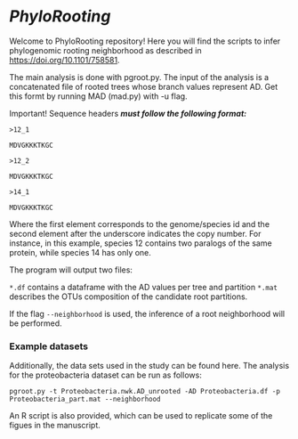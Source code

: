 # *PhyloRooting*

Welcome to PhyloRooting repository! Here you will find the scripts to infer phylogenomic rooting neighborhood as described in https://doi.org/10.1101/758581. 

The main analysis is done with pgroot.py. The input of the analysis is a concatenated file of rooted trees whose branch values represent AD. Get this formt by running MAD (mad.py) with -u flag. 

Important! Sequence headers ***must follow the following format:***

`>12_1`

`MDVGKKKTKGC`

`>12_2`

`MDVGKKKTKGC`

`>14_1`

`MDVGKKKTKGC`

Where the first element corresponds to the genome/species id and the second element after the underscore indicates the copy number. For instance, in this example, species 12 contains two paralogs of the same protein, while species 14 has only one. 

The program will output two files:

`*.df` contains a dataframe with the AD values per tree and partition
`*.mat` describes the OTUs composition of the candidate root partitions. 

If the flag `--neighborhood` is used, the inference of a root neighborhood will be performed. 

### Example datasets

Additionally, the data sets used in the study can be found here. The analysis for the proteobacteria dataset can be run as follows:

`pgroot.py -t Proteobacteria.nwk.AD_unrooted -AD Proteobacteria.df -p Proteobacteria_part.mat --neighborhood`

An R script is also provided, which can be used to replicate some of the figues in the manuscript. 

